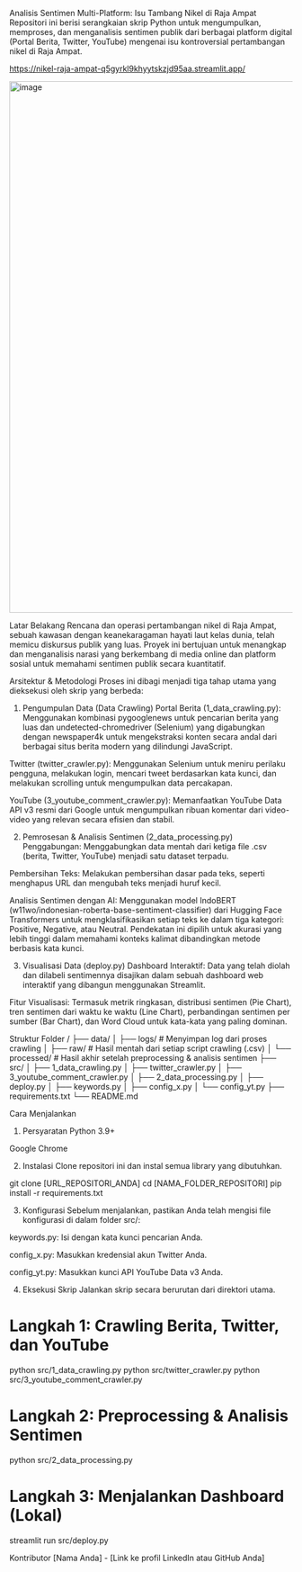 Analisis Sentimen Multi-Platform: Isu Tambang Nikel di Raja Ampat
Repositori ini berisi serangkaian skrip Python untuk mengumpulkan, memproses, dan menganalisis sentimen publik dari berbagai platform digital (Portal Berita, Twitter, YouTube) mengenai isu kontroversial pertambangan nikel di Raja Ampat.

https://nikel-raja-ampat-q5gyrkl9khyytskzjd95aa.streamlit.app/

<img width="1919" height="945" alt="image" src="https://github.com/user-attachments/assets/5c4fb1c5-50d9-45f8-9eb9-ec8033d49b41" />

Latar Belakang
Rencana dan operasi pertambangan nikel di Raja Ampat, sebuah kawasan dengan keanekaragaman hayati laut kelas dunia, telah memicu diskursus publik yang luas. Proyek ini bertujuan untuk menangkap dan menganalisis narasi yang berkembang di media online dan platform sosial untuk memahami sentimen publik secara kuantitatif.

Arsitektur & Metodologi
Proses ini dibagi menjadi tiga tahap utama yang dieksekusi oleh skrip yang berbeda:

1. Pengumpulan Data (Data Crawling)
Portal Berita (1_data_crawling.py): Menggunakan kombinasi pygooglenews untuk pencarian berita yang luas dan undetected-chromedriver (Selenium) yang digabungkan dengan newspaper4k untuk mengekstraksi konten secara andal dari berbagai situs berita modern yang dilindungi JavaScript.

Twitter (twitter_crawler.py): Menggunakan Selenium untuk meniru perilaku pengguna, melakukan login, mencari tweet berdasarkan kata kunci, dan melakukan scrolling untuk mengumpulkan data percakapan.

YouTube (3_youtube_comment_crawler.py): Memanfaatkan YouTube Data API v3 resmi dari Google untuk mengumpulkan ribuan komentar dari video-video yang relevan secara efisien dan stabil.

2. Pemrosesan & Analisis Sentimen (2_data_processing.py)
Penggabungan: Menggabungkan data mentah dari ketiga file .csv (berita, Twitter, YouTube) menjadi satu dataset terpadu.

Pembersihan Teks: Melakukan pembersihan dasar pada teks, seperti menghapus URL dan mengubah teks menjadi huruf kecil.

Analisis Sentimen dengan AI: Menggunakan model IndoBERT (w11wo/indonesian-roberta-base-sentiment-classifier) dari Hugging Face Transformers untuk mengklasifikasikan setiap teks ke dalam tiga kategori: Positive, Negative, atau Neutral. Pendekatan ini dipilih untuk akurasi yang lebih tinggi dalam memahami konteks kalimat dibandingkan metode berbasis kata kunci.

3. Visualisasi Data (deploy.py)
Dashboard Interaktif: Data yang telah diolah dan dilabeli sentimennya disajikan dalam sebuah dashboard web interaktif yang dibangun menggunakan Streamlit.

Fitur Visualisasi: Termasuk metrik ringkasan, distribusi sentimen (Pie Chart), tren sentimen dari waktu ke waktu (Line Chart), perbandingan sentimen per sumber (Bar Chart), dan Word Cloud untuk kata-kata yang paling dominan.

Struktur Folder
/
├── data/
│   ├── logs/             # Menyimpan log dari proses crawling
│   ├── raw/              # Hasil mentah dari setiap script crawling (.csv)
│   └── processed/        # Hasil akhir setelah preprocessing & analisis sentimen
├── src/
│   ├── 1_data_crawling.py
│   ├── twitter_crawler.py
│   ├── 3_youtube_comment_crawler.py
│   ├── 2_data_processing.py
│   ├── deploy.py
│   ├── keywords.py
│   ├── config_x.py
│   └── config_yt.py
├── requirements.txt
└── README.md

Cara Menjalankan
1. Persyaratan
Python 3.9+

Google Chrome

2. Instalasi
Clone repositori ini dan instal semua library yang dibutuhkan.

git clone [URL_REPOSITORI_ANDA]
cd [NAMA_FOLDER_REPOSITORI]
pip install -r requirements.txt

3. Konfigurasi
Sebelum menjalankan, pastikan Anda telah mengisi file konfigurasi di dalam folder src/:

keywords.py: Isi dengan kata kunci pencarian Anda.

config_x.py: Masukkan kredensial akun Twitter Anda.

config_yt.py: Masukkan kunci API YouTube Data v3 Anda.

4. Eksekusi Skrip
Jalankan skrip secara berurutan dari direktori utama.

# Langkah 1: Crawling Berita, Twitter, dan YouTube
python src/1_data_crawling.py
python src/twitter_crawler.py
python src/3_youtube_comment_crawler.py

# Langkah 2: Preprocessing & Analisis Sentimen
python src/2_data_processing.py

# Langkah 3: Menjalankan Dashboard (Lokal)
streamlit run src/deploy.py

Kontributor
[Nama Anda] - [Link ke profil LinkedIn atau GitHub Anda]

